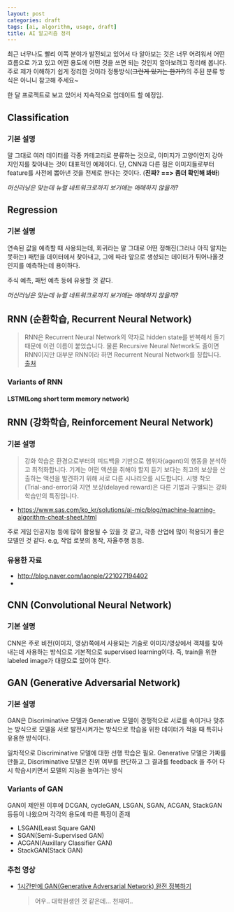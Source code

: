 ```yaml
---
layout: post
categories: draft
tags: [ai, algorithm, usage, draft]
title: AI 알고리즘 정리
---
```


최근 너무나도 빨리 이쪽 분야가 발전되고 있어서 다 알아보는 것은 너무 어려워서 어떤 흐름으로 가고 있고 어떤 용도에 어떤 것을 쓰면 되는 것인지 알아보려고 정리해 봅니다. 주로 제가 이해하기 쉽게 정리한 것이라 정통방식(~~그런게 있기는 한가?~~)의 주된 분류 방식은 아니니 참고해 주세요~

한 달 프로젝트로 보고 있어서 지속적으로 업데이트 할 예정임.

## Classification

### 기본 설명
말 그대로 여러 데이터를 각종 카테고리로 분류하는 것으로, 이미지가 고양이인지 강아지인지를 찾아내는 것이 대표적인 예제이다. 단, CNN과 다른 점은 이미지들로부터 feature를 사전에 뽑아낸 것을 전제로 한다는 것이다. (**진짜? ==> 좀더 확인해 봐바**)

*머신러닝은 맞는데 뉴럴 네트워크로까지 보기에는 애매하지 않을까?*

## Regression

### 기본 설명
연속된 값을 예측할 때 사용되는데, 회귀라는 말 그대로 어떤 정해진(그러나 아직 알지는 못하는) 패턴을 데이터에서 찾아내고, 그에 따라 앞으로 생성되는 데이터가 튀어나올것인지를 예측하는데 용이하다.

주식 예측, 패턴 예측 등에 유용할 것 같다.

*머신러닝은 맞는데 뉴럴 네트워크로까지 보기에는 애매하지 않을까?*


## RNN (순환학습, Recurrent Neural Network)

> RNN은 Recurrent Neural Network의 약자로 hidden state를 반복해서 돌기 때문에 이런 이름이 붙었습니다. 물론 Recursive Neural Network도 줄이면 RNN이지만 대부분 RNN이라 하면 Recurrent Neural Network를 칭합니다. [출처](http://isukorea.com/blog/home/waylight3/234)

### Variants of RNN

#### LSTM(Long short term memory network)


## RNN (강화학습, Reinforcement Neural Network)


### 기본 설명
>강화 학습은 환경으로부터의 피드백을 기반으로 행위자(agent)의 행동을 분석하고 최적화합니다. 기계는 어떤 액션을 취해야 할지 듣기 보다는 최고의 보상을 산출하는 액션을 발견하기 위해 서로 다른 시나리오를 시도합니다. 시행 착오(Trial-and-error)와 지연 보상(delayed reward)은 다른 기법과 구별되는 강화 학습만의 특징입니다.
- https://www.sas.com/ko_kr/solutions/ai-mic/blog/machine-learning-algorithm-cheat-sheet.html

주로 게임 인공지능 등에 많이 활용될 수 있을 것 같고, 각종 산업에 많이 적용되기 좋은 모델인 것 같다. e.g, 작업 로봇의 동작, 자율주행 등등.


### 유용한 자료
- http://blog.naver.com/laonple/221027194402
- 

## CNN (Convolutional Neural Network)

### 기본 설명

CNN은 주로 비전(이미지, 영상)쪽에서 사용되는 기술로 이미지/영상에서 객체를 찾아내는데 사용하는 방식으로 기본적으로 supervised learning이다. 즉, train을 위한 labeled image가 대량으로 있어야 한다.


## GAN (Generative Adversarial Network)

### 기본 설명
GAN은 Discriminative 모델과 Generative 모델이 경쟁적으로 서로를 속이거나 맞추는 방식으로 모델을 서로 발전시켜가는 방식으로 학습을 위한 데이터가 적을 때 특히나 유용한 방식이다.

일차적으로 Discriminative 모델에 대한 선행 학습은 필요. 
Generative 모델은 가짜를 만들고, Discriminative 모델은 진위 여부를 판단하고 그 결과를 feedback 을 주어 다시 학습시키면서 모델의 지능을 높여가는 방식

### Variants of GAN 
GAN이 제안된 이후에 DCGAN, cycleGAN, LSGAN, SGAN, ACGAN, StackGAN 등등이 나왔으며 각각의 용도에 따른 특징이 존재
- LSGAN(Least Square GAN)
- SGAN(Semi-Supervised GAN)
- ACGAN(Auxillary Classifier GAN)
- StackGAN(Stack GAN)

### 추천 영상
- [1시간만에 GAN(Generative Adversarial Network) 완전 정복하기](https://tv.naver.com/v/1947034)
  > 어우.. 대학원생인 것 같은데... 천재여..